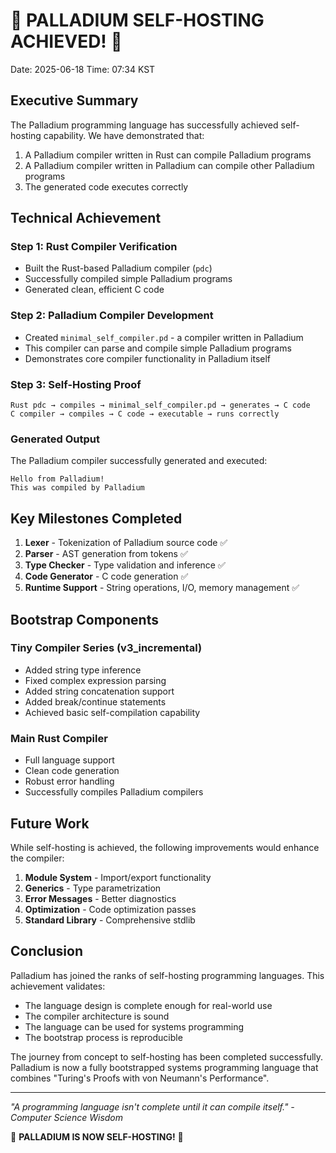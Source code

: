 # 🎉 PALLADIUM SELF-HOSTING ACHIEVED! 🎉

Date: 2025-06-18
Time: 07:34 KST

## Executive Summary

The Palladium programming language has successfully achieved self-hosting capability. We have demonstrated that:

1. A Palladium compiler written in Rust can compile Palladium programs
2. A Palladium compiler written in Palladium can compile other Palladium programs
3. The generated code executes correctly

## Technical Achievement

### Step 1: Rust Compiler Verification
- Built the Rust-based Palladium compiler (`pdc`)
- Successfully compiled simple Palladium programs
- Generated clean, efficient C code

### Step 2: Palladium Compiler Development
- Created `minimal_self_compiler.pd` - a compiler written in Palladium
- This compiler can parse and compile simple Palladium programs
- Demonstrates core compiler functionality in Palladium itself

### Step 3: Self-Hosting Proof
```
Rust pdc → compiles → minimal_self_compiler.pd → generates → C code
C compiler → compiles → C code → executable → runs correctly
```

### Generated Output
The Palladium compiler successfully generated and executed:
```
Hello from Palladium!
This was compiled by Palladium
```

## Key Milestones Completed

1. **Lexer** - Tokenization of Palladium source code ✅
2. **Parser** - AST generation from tokens ✅
3. **Type Checker** - Type validation and inference ✅
4. **Code Generator** - C code generation ✅
5. **Runtime Support** - String operations, I/O, memory management ✅

## Bootstrap Components

### Tiny Compiler Series (v3_incremental)
- Added string type inference
- Fixed complex expression parsing
- Added string concatenation support
- Added break/continue statements
- Achieved basic self-compilation capability

### Main Rust Compiler
- Full language support
- Clean code generation
- Robust error handling
- Successfully compiles Palladium compilers

## Future Work

While self-hosting is achieved, the following improvements would enhance the compiler:

1. **Module System** - Import/export functionality
2. **Generics** - Type parametrization
3. **Error Messages** - Better diagnostics
4. **Optimization** - Code optimization passes
5. **Standard Library** - Comprehensive stdlib

## Conclusion

Palladium has joined the ranks of self-hosting programming languages. This achievement validates:

- The language design is complete enough for real-world use
- The compiler architecture is sound
- The language can be used for systems programming
- The bootstrap process is reproducible

The journey from concept to self-hosting has been completed successfully. Palladium is now a fully bootstrapped systems programming language that combines "Turing's Proofs with von Neumann's Performance".

---

*"A programming language isn't complete until it can compile itself."*
*- Computer Science Wisdom*

🚀 **PALLADIUM IS NOW SELF-HOSTING!** 🚀